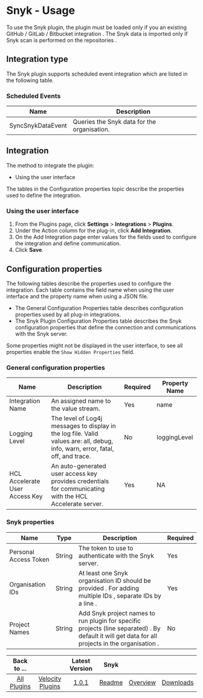 
# Snyk - Usage

To use the Snyk plugin, the plugin must be loaded only if you an existing GitHub / GitLab / Bitbucket integration . The Snyk data is imported only if Snyk scan is performed on the repositories .

## Integration type

The Snyk plugin supports scheduled event integration which are listed in the following table.

### Scheduled Events

| Name                           | Description                                                 |
| ------------------------------ | ----------------------------------------------------------- |
|SyncSnykDataEvent               |Queries the Snyk data for the organisation.                  |

## Integration
The method to integrate the plugin:
- Using the user interface

The tables in the Configuration properties topic describe the properties used to define the integration.

### Using the user interface

1. From the Plugins page, click **Settings** > **Integrations** > **Plugins**.
2. Under the Action column for the plug-in, click **Add Integration**.
3. On the Add Integration page enter values for the fields used to configure the integration and define communication.
4. Click **Save**.

## Configuration properties

The following tables describe the properties used to configure the integration. Each table contains the field name when using the user interface and the property name when using a JSON file.

* The General Configuration Properties table describes configuration properties used by all plug-in integrations.
* The Snyk Plugin Configuration Properties table describes the Snyk configuration properties that define the connection and communications with the Snyk server.

Some properties might not be displayed in the user interface, to see all properties enable the `Show Hidden Properties` field.

### General configuration properties

| Name                           | Description                                                                                                                     | Required | Property Name |
| ------------------------------ | ------------------------------------------------------------------------------------------------------------------------------- | -------- | ------------- |
| Integration Name               | An assigned name to the value stream.                                                                                           | Yes      | name          |
| Logging Level                  | The level of Log4j messages to display in the log file. Valid values are: all, debug, info, warn, error, fatal, off, and trace. | No       | loggingLevel  |
| HCL Accelerate User Access Key | An auto-generated user access key provides credentials for communicating with the HCL Accelerate server.                        | Yes      | NA            |

### Snyk properties

| Name                  | Type   | Description                                                                                                                                      | Required |
| --------------------- | ------ | ------------------------------------------------------------------------------------------------------------------------------------------------ | -------- |
| Personal Access Token | String | The token to use to authenticate with the Snyk server.                                                                                           | Yes      |
| Organisation IDs      | String | At least one Snyk organisation ID should be provided . For adding multiple IDs , separate IDs by a line .                                        | Yes      |
| Project Names         | String | Add Snyk project names to run plugin for specific projects (line separated) . By default it will get data for all projects in the organisation . | No       |


|Back to ...||Latest Version|Snyk |||
| :---: | :---: | :---: | :---: | :---: | :---: |
|[All Plugins](../../index.md)|[Velocity Plugins](../README.md)|[1.0.1](https://raw.githubusercontent.com/UrbanCode/IBM-UCV-PLUGINS/main/files/ucv-ext-snyk/ucv-ext-snyk:1.0.1.tar.7z.001)|[Readme](README.md)|[Overview](overview.md)|[Downloads](downloads.md)|

